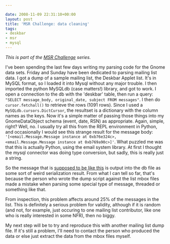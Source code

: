 ```yaml
---

date: 2008-11-09 22:31:10+00:00
layout: post
title: 'MSR Challenge: data cleaning'
tags:
- deskbar
- msr
- mysql
---
```


_This is part of the [MSR Challenge](http://www.neilernst.net/archives/tag/msr/) series._

I've been spending the last few days writing my parsing code for the Gnome data sets. Friday and Sunday have been dedicated to parsing mailing list data. I got a dump of a sample mailing list, the Deskbar Applet list. It's in MySQL format, so I loaded it into Mysql without any major trouble. I then imported the python MySQLdb (case matters!) library, and got to work.
I open a connection to the db with the 'deskbar' table, then run a query: `"SELECT message_body, original_date, subject FROM messages"`. I then do `cursor.fetchall()` to retrieve the rows (1091 rows). Since I used a `MySQLdb.cursors.DictCursor`, the resultset is a dictionary with the column names as the keys. Now it's a simple matter of passing those things into my GnomeDataObject schema (event, date, RSN) as appropriate. Again, simple, right?
Well, no. I usually try all this from the REPL environment in Python, and occasionally I would see this strange result for the message body: `'[<email.Message.Message instance at 0xb76e324c>, <email.Message.Message instance at 0xb769a90c>]'`. What puzzled me was that this is actually Python, using the email system library. At first I thought the mysql connector was doing type conversion, but sadly, this is really just a string.

So the message that is [supposed to be like this](http://mail.gnome.org/archives/deskbar-applet-list/2005-October/msg00034.html) is output into the db file as some sort of weird serialization result. From what I can tell so far, that's because the person who wrote the dump script against the list mbox files made a mistake when parsing some special type of message, threaded or something like that.

From inspection, this problem affects around 25% of the messages in the list. This is definitely a serious problem for validity, although if it is random (and not, for example, just occuring to one mailing list contributor, like one who is really interested in some NFR), then no biggy.

My next step will be to try and reproduce this with another mailing list dump file. If it's still a problem, I'll need to contact the person who produced the data or else just extract the data from the mbox files myself.
